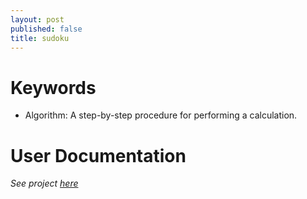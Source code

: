 ```yaml
---
layout: post
published: false
title: sudoku
---
```

# Keywords

- Algorithm:  A step-by-step procedure for performing a calculation.


# User Documentation

*See project [here](https://acesofglory.github.io/projects/maze-generator)*

